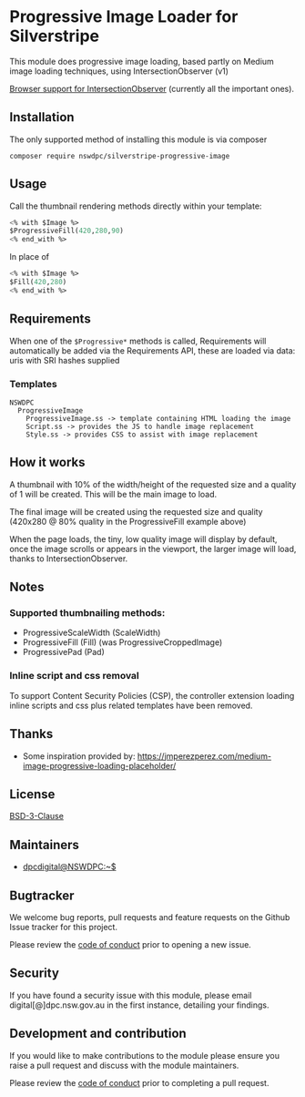 # Progressive Image Loader for Silverstripe

This module does progressive image loading, based partly on Medium image loading techniques, using IntersectionObserver (v1)

[Browser support for IntersectionObserver](https://caniuse.com/#search=intersectionobserver) (currently all the important ones).

## Installation

The only supported method of installing this module is via composer

```shell
composer require nswdpc/silverstripe-progressive-image
```

## Usage

Call the thumbnail rendering methods directly within your template:

```ss
<% with $Image %>
$ProgressiveFill(420,280,90)
<% end_with %>
```

In place of
```ss
<% with $Image %>
$Fill(420,280)
<% end_with %>
```

## Requirements

When one of the `$Progressive*` methods is called, Requirements will automatically be added via the Requirements API, these are loaded via data: uris with SRI hashes supplied

### Templates

```
NSWDPC
  ProgressiveImage
    ProgressiveImage.ss -> template containing HTML loading the image
    Script.ss -> provides the JS to handle image replacement
    Style.ss -> provides CSS to assist with image replacement
```

## How it works

A thumbnail with 10% of the width/height of the requested size and a quality of 1 will be created. This will be the main image to load.

The final image will be created using the requested size and quality (420x280 @ 80% quality in the ProgressiveFill example above)

When the page loads, the tiny, low quality image will display by default, once the image scrolls or appears in the viewport, the larger image will load, thanks to IntersectionObserver.

## Notes

### Supported thumbnailing methods:

+ ProgressiveScaleWidth (ScaleWidth)
+ ProgressiveFill (Fill) (was ProgressiveCroppedImage)
+ ProgressivePad (Pad)

### Inline script and css removal

To support Content Security Policies (CSP), the controller extension loading inline scripts and css plus related templates have been removed.

## Thanks

+ Some inspiration provided by: https://jmperezperez.com/medium-image-progressive-loading-placeholder/

## License

[BSD-3-Clause](./LICENSE.md)

## Maintainers

+ [dpcdigital@NSWDPC:~$](https://dpc.nsw.gov.au)

## Bugtracker

We welcome bug reports, pull requests and feature requests on the Github Issue tracker for this project.

Please review the [code of conduct](./code-of-conduct.md) prior to opening a new issue.

## Security

If you have found a security issue with this module, please email digital[@]dpc.nsw.gov.au in the first instance, detailing your findings.

## Development and contribution

If you would like to make contributions to the module please ensure you raise a pull request and discuss with the module maintainers.

Please review the [code of conduct](./code-of-conduct.md) prior to completing a pull request.
